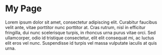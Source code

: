 # My Page

<div id="scrollingDiv"></div>

Lorem ipsum dolor sit amet, consectetur adipiscing elit. Curabitur faucibus velit ante, vitae porttitor nunc porttitor at. Cras rutrum, nisl in efficitur fringilla, dui nunc scelerisque turpis, in rhoncus urna purus vitae orci. Sed ullamcorper, odio id tristique consectetur, elit elit consequat mi, ac luctus elit eros vel nunc. Suspendisse id turpis vel massa vulputate iaculis at quis urna.
